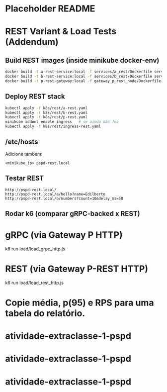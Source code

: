# Placeholder README

# REST Variant & Load Tests (Addendum)

## Build REST images (inside minikube docker-env)
```bash
docker build -t a-rest-service:local -f services/a_rest/Dockerfile services/a_rest
docker build -t b-rest-service:local -f services/b_rest/Dockerfile services/b_rest
docker build -t p-rest-gateway:local -f gateway_p_rest_node/Dockerfile gateway_p_rest_node
```

## Deploy REST stack
```bash
kubectl apply -f k8s/rest/a-rest.yaml
kubectl apply -f k8s/rest/b-rest.yaml
kubectl apply -f k8s/rest/p-rest.yaml
minikube addons enable ingress   # se ainda não fez
kubectl apply -f k8s/rest/ingress-rest.yaml
```

## /etc/hosts
Adicione também:
```
<minikube_ip> pspd-rest.local
```

## Testar REST
```
http://pspd-rest.local/
http://pspd-rest.local/a/hello?name=Edilberto
http://pspd-rest.local/b/numbers?count=10&delay_ms=50
```

## Rodar k6 (comparar gRPC-backed x REST)
# gRPC (via Gateway P HTTP)
k6 run load/load_grpc_http.js

# REST (via Gateway P-REST HTTP)
k6 run load/load_rest_http.js

# Copie média, p(95) e RPS para uma tabela do relatório.
# atividade-extraclasse-1-pspd
# atividade-extraclasse-1-pspd
# atividade-extraclasse-1-pspd
